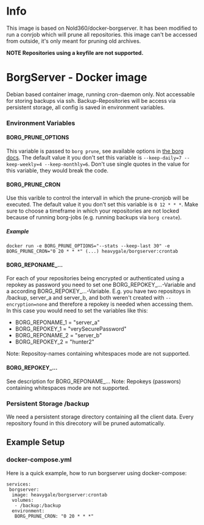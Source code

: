 # Info
This image is based on Nold360/docker-borgserver. It has been modified to run a conrjob which will prune all repositories. this image can't be accessed from outside, it's only meant for pruning old archives.

**NOTE Repositories using a keyfile are not supported.**

# BorgServer - Docker image
Debian based container image, running cron-daemon only. Not accessable for storing backups via ssh. Backup-Repositories will be access via persistent storage, all config is saved in environment variables.

### Environment Variables

#### BORG_PRUNE_OPTIONS
This variable is passed to `borg prune`, see available options in [the borg docs](https://borgbackup.readthedocs.io/en/stable/usage/prune.html). The default value it you don't set this variable is `--keep-daily=7 --keep-weekly=4 --keep-monthly=6`. Don't use single quotes in the value for this variable, they would break the code.

#### BORG_PRUNE_CRON
Use this varible to control the intervall in which the prune-cronjob will be executed. The default value it you don't set this variable is `0 12 * * *`. Make sure to choose a timeframe in which your repositories are not locked because of running borg-jobs (e.g. running backups via `borg create`).

##### Example
```
docker run -e BORG_PRUNE_OPTIONS="--stats --keep-last 30" -e BORG_PRUNE_CRON="0 20 * * *" (...) heavygale/borgserver:crontab
```

#### BORG_REPONAME_...
For each of your repositories being encrypted or authenticated using a repokey as password you need to set one  BORG_REPOKEY_...-Variable and a according BORG_REPOKEY_...-Variable.
E.g. you have two repositoys in /backup, server_a and server_b, and both weren't created with `--encryption=none` and therefore a repokey is needed when accessing them. In this case you would need to set the variables like this:
* BORG_REPONAME_1 = "server_a"
* BORG_REPOKEY_1 = "verySecurePassword"
* BORG_REPONAME_2 = "server_b"
* BORG_REPOKEY_2 = "hunter2"

Note: Repositoy-names containing whitespaces mode are not supported.

#### BORG_REPOKEY_...
See description for BORG_REPONAME_...
Note: Repokeys (passwors) containing whitespaces mode are not supported.


### Persistent Storage /backup
We need a persistent storage directory containing all the client data. Every repository found in this direcotory will be pruned automatically.

## Example Setup
### docker-compose.yml
Here is a quick example, how to run borgserver using docker-compose:
```
services:
 borgserver:
  image: heavygale/borgserver:crontab
  volumes:
   - /backup:/backup
  environment:
   BORG_PRUNE_CRON: "0 20 * * *"
```
